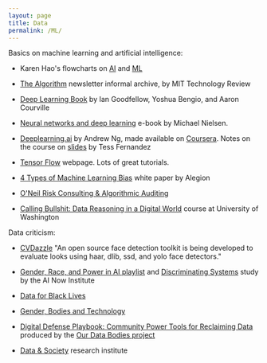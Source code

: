 ```yaml
---
layout: page
title: Data
permalink: /ML/
---
```

Basics on machine learning and artificial intelligence:

 - Karen Hao's flowcharts on [AI](https://www.technologyreview.com/s/612404/is-this-ai-we-drew-you-a-flowchart-to-work-it-out/) and [ML](https://www.technologyreview.com/s/612437/what-is-machine-learning-we-drew-you-another-flowchart/)

- [The Algorithm](https://docs.google.com/spreadsheets/d/1T-dcMyHk3rns6cKXlBCGBOdAjEP8na9SnxSuszQJ55Q/edit#gid=0) newsletter informal archive, by MIT Technology Review

- [Deep Learning Book](http://www.deeplearningbook.org/) by Ian Goodfellow, Yoshua Bengio, and Aaron Courville

- [Neural networks and deep learning](http://neuralnetworksanddeeplearning.com/) e-book by Michael Nielsen.

- [Deeplearning.ai](https://www.deeplearning.ai/) by Andrew Ng, made available on [Coursera](https://www.coursera.org/specializations/deep-learning). Notes on the course on [slides](https://www.slideshare.net/TessFerrandez/notes-from-coursera-deep-learning-courses-by-andrew-ng) by Tess Fernandez

- [Tensor Flow](https://www.tensorflow.org/) webpage. Lots of great tutorials.

- [4 Types of Machine Learning Bias](https://content.alegion.com/four-types-of-ai-bias) white paper by Alegion

- [O'Neil Risk Consulting & Algorithmic Auditing](https://www.oneilrisk.com/)

- [Calling Bullshit: Data Reasoning in a Digital World](https://callingbullshit.org/) course at University of Washington

Data criticism:

- [CVDazzle](https://cvdazzle.com/) "An open source face detection toolkit is being developed to evaluate looks using haar, dlib, ssd, and yolo face detectors."

- [Gender, Race, and Power in AI playlist](https://medium.com/@AINowInstitute/gender-race-and-power-in-ai-a-playlist-2d3a44e43d3b) and [Discriminating Systems](https://ainowinstitute.org/discriminatingsystems.pdf) study by the AI Now Institute

- [Data for Black Lives](http://d4bl.org/)

- [Gender, Bodies and Technology](http://www.genderbodiestechnology.com/)

- [Digital Defense Playbook: Community Power Tools for Reclaiming Data](https://www.alliedmedia.org/news/2019/02/07/our-data-bodies-playbook-out) produced by the [Our Data Bodies project](https://www.odbproject.org/)

- [Data & Society](https://datasociety.net/) research institute
